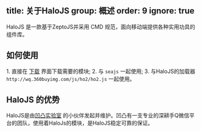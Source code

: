title: 关于HaloJS
group: 概述
order: 9
ignore: true
---

HaloJS 是一款基于ZeptoJS并采用 CMD 规范，面向移动端提供各种实用功具的组件库。


## 如何使用

1.&nbsp;直接在 [下载](http://aotu.io/halojs/download/) 界面下载需要的模块; 
2.&nbsp;与 `seajs` 一起使用; 
3.&nbsp;与HaloJS的加载器 `http://wq.360buyimg.com/js/ho2/ho2.js` 一起使用。

## HaloJS 的优势

HaloJS是由[凹凸实验室](http://aotu.io/about/) 的小伙伴发起并维护。凹凸有一支专业的深耕手Q微信平台的团队，使用着HaloJs的模块，是HaloJS稳定可靠的保证。





